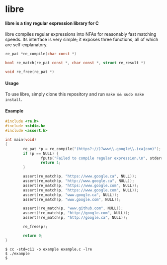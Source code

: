 libre
=====

#### libre is a tiny regular expression library for C

libre compiles regular expressions into NFAs for reasonably
fast matching speeds. Its interface is very simple; it exposes
three functions, all of which are self-explanatory.

```c
re_pat *re_compile(char const *)

bool re_match(re_pat const *, char const *, struct re_result *)

void re_free(re_pat *)
```

#### Usage

To use libre, simply clone this repository and run `make && sudo make install`.


#### Example

```c
#include <re.h>
#include <stdio.h>
#include <assert.h>

int main(void)
{
        re_pat *p = re_compile("(https?://)?www\\.google\\.(ca|com)");
        if (p == NULL) {
                fputs("Failed to compile regular expression.\n", stderr);
                return 1;
        }

        assert(re_match(p, "https://www.google.ca", NULL));
        assert(re_match(p, "http://www.google.ca", NULL));
        assert(re_match(p, "https://www.google.com", NULL));
        assert(re_match(p, "https://www.google.com", NULL));
        assert(re_match(p, "www.google.ca", NULL));
        assert(re_match(p, "www.google.com", NULL));

        assert(!re_match(p, "www.github.com", NULL));
        assert(!re_match(p, "http://google.com", NULL));
        assert(!re_match(p, "http://google.ca", NULL));

        re_free(p);

        return 0;
}
```

```
$ cc -std=c11 -o example example.c -lre
$ ./example
$
```
